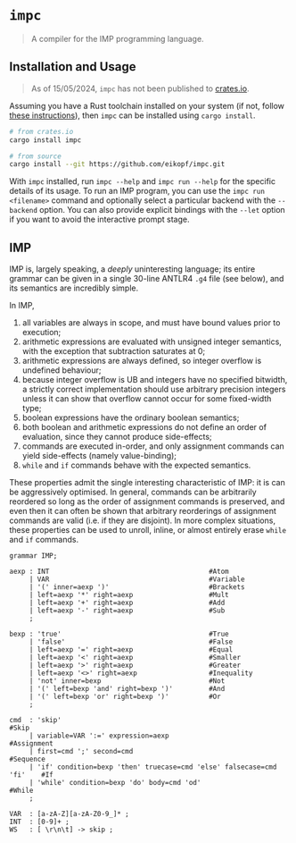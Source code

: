 # `impc`
> A compiler for the IMP programming language.

## Installation and Usage
> As of 15/05/2024, `impc` has not been published to [crates.io](https://crates.io).

Assuming you have a Rust toolchain installed on your system (if not, follow [these instructions](https://rustup.rs)), then `impc` can be installed using `cargo install`.

```sh
# from crates.io
cargo install impc

# from source
cargo install --git https://github.com/eikopf/impc.git
```

With `impc` installed, run `impc --help` and `impc run --help` for the specific details of its usage. To run an IMP program, you can use the `impc run <filename>` command and optionally select a particular backend with the `--backend` option. You can also provide explicit bindings with the `--let` option if you want to avoid the interactive prompt stage.

## IMP
IMP is, largely speaking, a _deeply_ uninteresting language; its entire grammar can be given in a single 30-line ANTLR4 `.g4` file (see below), and its semantics are incredibly simple.

In IMP,
1. all variables are always in scope, and must have bound values prior to execution;
2. arithmetic expressions are evaluated with unsigned integer semantics, with the exception that subtraction saturates at 0;
3. arithmetic expressions are always defined, so integer overflow is undefined behaviour;
4. because integer overflow is UB and integers have no specified bitwidth, a strictly correct implementation should use arbitrary precision integers unless it can show that overflow cannot occur for some fixed-width type;
5. boolean expressions have the ordinary boolean semantics;
6. both boolean and arithmetic expressions do not define an order of evaluation, since they cannot produce side-effects;
7. commands are executed in-order, and only assignment commands can yield side-effects (namely value-binding);
8. `while` and `if` commands behave with the expected semantics.

These properties admit the single interesting characteristic of IMP: it is can be aggressively optimised. In general, commands can be arbitrarily reordered so long as the order of assignment commands is preserved, and even then it can often be shown that arbitrary reorderings of assignment commands are valid (i.e. if they are disjoint). In more complex situations, these properties can be used to unroll, inline, or almost entirely erase `while` and `if` commands.

```antlr
grammar IMP;

aexp : INT                                        #Atom
     | VAR                                        #Variable
     | '(' inner=aexp ')'                         #Brackets
     | left=aexp '*' right=aexp                   #Mult
     | left=aexp '+' right=aexp                   #Add
     | left=aexp '-' right=aexp                   #Sub
     ;

bexp : 'true'                                     #True
     | 'false'                                    #False
     | left=aexp '=' right=aexp                   #Equal
     | left=aexp '<' right=aexp                   #Smaller
     | left=aexp '>' right=aexp                   #Greater
     | left=aexp '<>' right=aexp                  #Inequality
     | 'not' inner=bexp                           #Not
     | '(' left=bexp 'and' right=bexp ')'         #And
     | '(' left=bexp 'or' right=bexp ')'          #Or
     ;

cmd  : 'skip'                                                               #Skip
     | variable=VAR ':=' expression=aexp                                    #Assignment
     | first=cmd ';' second=cmd                                             #Sequence
     | 'if' condition=bexp 'then' truecase=cmd 'else' falsecase=cmd 'fi'    #If
     | 'while' condition=bexp 'do' body=cmd 'od'                            #While
     ;
     
VAR  : [a-zA-Z][a-zA-Z0-9_]* ;
INT  : [0-9]+ ;
WS   : [ \r\n\t] -> skip ;
```
